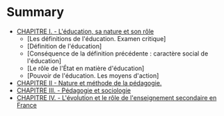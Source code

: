 # Summary

* [CHAPITRE I. - L'éducation, sa nature et son rôle](chapitre1/README.md)
    * [Les définitions de l'éducation. Examen critique]
    * [Définition de l'éducation]
    * [Conséquence de la définition précédente : caractère social de l'éducation]
    * [Le rôle de l'État en matière d'éducation]
    * [Pouvoir de l'éducation. Les moyens d'action]
* [CHAPITRE II - Nature et méthode de la pédagogie.](chapitre2/README.md)
* [CHAPITRE III. - Pédagogie et sociologie](chapitre3/README.md)
* [CHAPITRE IV. - L'évolution et le rôle de l'enseignement secondaire en France](chapitre4/README.md)
